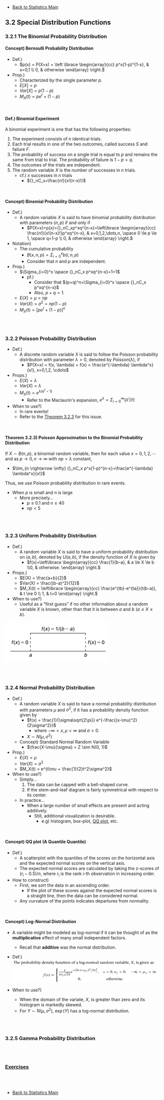 * [Back to Statistics Main](../../main.md)

## 3.2 Special Distribution Functions
### 3.2.1 The Binomial Probability Distribution
#### Concept) Bernoulli Probability Distribution
- Def.)
  - $`p(x) = P(X=x) = \left \lbrace \begin{array}{cc} p^x(1-p)^{1-x}, & x=0,1 \\ 0, & otherwise \end{array} \right.`$
- Prop.)
  - Characterized by the single parameter $p$.
  - $E[X] = p$
  - $Var[X] = p(1-p)$
  - $M_X(t) = pe^t+(1-p)$

<br>

#### Def.) Binomial Experiment
A binomial experiment is one that has the following properties:
1. The experiment consists of $n$ identical trials.
2. Each trial results in one of the two outcomes, called success $S$ and failure $F$.
3. The probability of success on a single trial is equal to $p$ and remains the same from trial to trial. The probability of failure is $1-p=q$.
4. The outcomes of the trials are independent.
5. The random variable $X$ is the number of successes in $n$ trials.
   - cf.) $x$ successes in $n$ trials
     - $`{}_nC_x=\frac{n!}{x!(n-x)!}`$

<br>

#### Concept) Binomial Probability Distribution
- Def.)
  - A random variable $X$ is said to have binomial probability distribution with parameters $(n,p)$ if and only if
    - $`P(X=x)=p(x)={}_nC_xp^xq^{n-x}=\left\lbrace \begin{array}{cc} \frac{n!}{x!(n-x)!}p^xq^{n-x}, & x=0,1,2,\dots,n, \space 0 \le p \le 1, \space q=1-p \\ 0, & otherwise \end{array} \right.`$
- Notation)
  - The cumulative probability
    - $B(x,n,p) = \Sigma_{i=0}^x b(i,n,p)$
    - Consider that $n$ and $p$ are independent.
- Prop.)
  - $\Sigma_{i=0}^x \space {}_nC_x p^xq^{n-x}=1=1$
    - pf.)   
      - Consider that $(p+q)^n=\Sigma_{i=0}^x \space {}_nC_x p^xq^{n-x}$
      - Also, $p+q=1$.
  - $E(X)=\mu=np$
  - $Var(X)=\sigma^2=np(1-p)$
  - $M_X(t) = \left[ pe^t + (1-p) \right]^n$


<br><br>

### 3.2.2 Poisson Probability Distribution
- Def.)
  - A discrete random variable $X$ is said to follow the Poisson probability distribution with parameter $\lambda \gt 0$, denoted by $Poisson(\lambda)$, if
    - $P(X=x) = f(x, \lambda) = f(x) = \frac{e^{-\lambda} \lambda^x}{x!}, x=0,1,2, \cdots$
- Props.)
  - $E(X) = \lambda$
  - $Var(X) = \lambda$
  - $M_X(t) = e^{\lambda(e^t-1)}$
    - Refer to the Maclaurin's expansion, $e^\lambda = \Sigma_{i=0}^\infty (\lambda^i / i!)$
- When to use?)
  - In rare events!
  - Refer to the [Theorem 3.2.3](#theorem-323-poisson-approximation-to-the-binomial-probability-distribution) for this issue.

<br>

#### Theorem 3.2.3) Poisson Approximation to the Binomial Probability Distribution
If $X \sim B(n, p)$, a binomial random variable, then for each value $x=0,1,2, \cdots$ and as $p \rightarrow 0, n \rightarrow \infty$ with $np = \lambda$ constant,
- $\lim_{n \rightarrow \infty} {}_nC_x p^x(1-p)^{n-x}=\frac{e^{-\lambda} \lambda^x}{x!}$   

Thus, we use Poisson probability distribution in rare events.
- When $p$ is small and $n$ is large
  - More precisely...
    - $p \le 0.1$ and $n \ge 40$
    - $np \lt 5$

<br><br>

### 3.2.3 Uniform Probability Distribution
- Def.)
  - A random variable $X$ is said to have a uniform probability distribution on $(a, b)$, denoted by $U(a, b)$, if the density function of $X$ is given by
    - $`f(x)=\left\lbrace \begin{array}{cc} \frac{1}{b-a}, & a \le X \le b \\0, & otherwise. \end{array} \right.`$
- Props.)
  - $E(X) = \frac{a+b}{2}$
  - $Var(X) = \frac{(b-a)^2}{12}$
  - $M_X(t) = \left\lbrace \begin{array}{cc} \frac{e^{tb}-e^{ta}}{t(b-a)}, & t \ne 0 \\ 1, & t=0 \end{array} \right.$
- When to use?)
  - Useful as a “first guess” if no other information about a random variable $X$ is known, other than that it is between $a$ and $b$ ($a \le X \le b$).

![](images/002.png)

<br><br>

### 3.2.4 Normal Probability Distribution
- Def.)
  - A random variable $X$ is said to have a normal probability distribution with parameters $\mu$ and $\sigma^2$, if it has a probability density function given by
    - $f(x) = \frac{1}{\sigma\sqrt{2\pi}} e^{-\frac{(x-\mu)^2}{2\sigma^2}}$
      - where $-\infty \lt x, \mu \lt \infty$ and $\sigma \gt 0$.
    - $X \sim N(\mu, \sigma^2)$
  - Concept) Standard Normal Random Variable
    - $\frac{X-\mu}{\sigma} = Z \sim N(0, 1)$
- Prop.)
  - $E(X) = \mu$
  - $Var(X) = \sigma^2$
  - $M_X(t) = e^{t\mu + \frac{1}{2}t^2\sigma^2}$
- When to use?)
  - Simply...
    1. The data can be capped with a bell-shaped curve.
    2. If the stem-and-leaf diagram is fairly symmetrical with respect to its center.
  - In practice...
    - When a large number of small effects are present and acting additively.
      - Still, additional visualization is desirable.
        - e.g) histogram, box-plot, [QQ plot](#concept-qq-plot), etc.

<br>

#### Concept) QQ plot (A Quantile Quantile)
- Def.)
  - A scatterplot with the quantiles of the scores on the horizontal axis and the expected normal scores on the vertical axis. 
  -  The expected normal scores are calculated by taking the $z$-scores of $(r_i−0.5)/n$, where $r_i$ is the rank $i$-th observation in increasing order.
- How to construct)
  - First, we sort the data in an ascending order. 
    - If the plot of these scores against the expected normal scores is a straight line, then the data can be considered normal. 
  - Any curvature of the points indicates departures from normality.

<br>

#### Concept) Log-Normal Distribution
- A variable might be modeled as log-normal if it can be thought of as the **multiplicative** effect of many small independent factors.
  - Recall that **additive** was the normal distribution.

- Def.)   
  ![](images/003.png)

- When to use?)
  - When the domain of the variate, $X$, is greater than zero and its histogram is markedly skewed.
  - For $Y \sim N(\mu, \sigma^2)$, $\exp{(Y)}$ has a log-normal distribution.


<br><br>

### 3.2.5 Gamma Probability Distribution

<br><br>

### [Exercises](./exercises.md)

<br><br>

* [Back to Statistics Main](../../main.md)